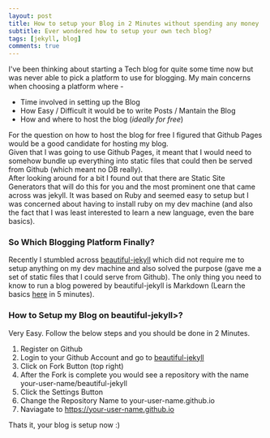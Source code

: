 ```yaml
---
layout: post
title: How to setup your Blog in 2 Minutes without spending any money
subtitle: Ever wondered how to setup your own tech blog?
tags: [jekyll, blog]
comments: true
---
```


I've been thinking about starting a Tech blog for quite some time now but was never able to pick a platform to use for blogging. My main concerns when choosing a platform where - 
* Time involved in setting up the Blog
* How Easy / Difficult it would be to write Posts / Mantain the Blog
* How and where to host the blog (_ideally for free_)

For the question on how to host the blog for free I figured that Github Pages would be a good candidate for hosting my blog.  
Given that I was going to use Github Pages, it meant that I would need to somehow bundle up everything into static files that could then be served from Github (which meant no DB really).  
After looking around for a bit I found out that there are Static Site Generators that will do this for you and the most prominent one that came across was jekyll. It was based on Ruby and seemed easy to setup but I was concerned about having to install ruby on my dev machine (and also the fact that I was least interested to learn a new language, even the bare basics).  

### So Which Blogging Platform Finally?

Recently I stumbled across [beautiful-jekyll](https://github.com/daattali/beautiful-jekyll) which did not require me to setup anything on my dev machine and also solved the purpose (gave me a set of static files that I could serve from Github). The only thing you need to know to run a blog powered by beautiful-jekyll is Markdown (Learn the basics [here](https://www.markdowntutorial.com/) in 5 minutes). 

### How to Setup my Blog on beautiful-jekyll>?

Very Easy. Follow the below steps and you should be done in 2 Minutes. 

1. Register on Github
2. Login to your Github Account and go to [beautiful-jekyll](https://github.com/daattali/beautiful-jekyll)
3. Click on Fork Button (top right)
4. After the Fork is complete you would see a repository with the name your-user-name/beautiful-jekyll
5. Click the Settings Button
6. Change the Repository Name to your-user-name.github.io
7. Naviagate to https://your-user-name.github.io
  
Thats it, your blog is setup now :)
